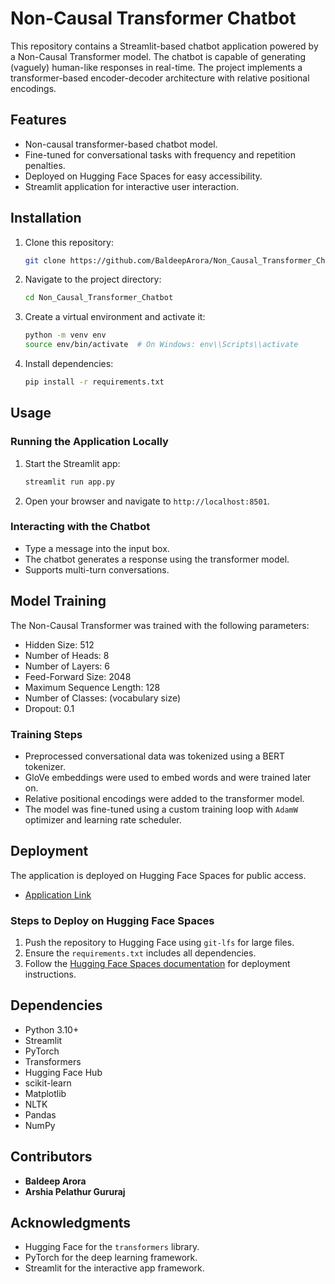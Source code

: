 # Non-Causal Transformer Chatbot

This repository contains a Streamlit-based chatbot application powered by a Non-Causal Transformer model. The chatbot is capable of generating (vaguely) human-like responses in real-time. The project implements a transformer-based encoder-decoder architecture with relative positional encodings.

## Features
- Non-causal transformer-based chatbot model.
- Fine-tuned for conversational tasks with frequency and repetition penalties.
- Deployed on Hugging Face Spaces for easy accessibility.
- Streamlit application for interactive user interaction.

## Installation

1. Clone this repository:
    ```bash
    git clone https://github.com/BaldeepArora/Non_Causal_Transformer_Chatbot.git
    ```

2. Navigate to the project directory:
    ```bash
    cd Non_Causal_Transformer_Chatbot
    ```

3. Create a virtual environment and activate it:
    ```bash
    python -m venv env
    source env/bin/activate  # On Windows: env\\Scripts\\activate
    ```

4. Install dependencies:
    ```bash
    pip install -r requirements.txt
    ```

## Usage

### Running the Application Locally
1. Start the Streamlit app:
    ```bash
    streamlit run app.py
    ```
2. Open your browser and navigate to `http://localhost:8501`.

### Interacting with the Chatbot
- Type a message into the input box.
- The chatbot generates a response using the transformer model.
- Supports multi-turn conversations.

## Model Training
The Non-Causal Transformer was trained with the following parameters:
- Hidden Size: 512
- Number of Heads: 8
- Number of Layers: 6
- Feed-Forward Size: 2048
- Maximum Sequence Length: 128
- Number of Classes: (vocabulary size)
- Dropout: 0.1

### Training Steps
- Preprocessed conversational data was tokenized using a BERT tokenizer.
- GloVe embeddings were used to embed words and were trained later on.
- Relative positional encodings were added to the transformer model.
- The model was fine-tuned using a custom training loop with `AdamW` optimizer and learning rate scheduler.

## Deployment
The application is deployed on Hugging Face Spaces for public access.
- [Application Link](https://huggingface.co/spaces/baldeeparora/chatbot_non_causal_transformer)

### Steps to Deploy on Hugging Face Spaces
1. Push the repository to Hugging Face using `git-lfs` for large files.
2. Ensure the `requirements.txt` includes all dependencies.
3. Follow the [Hugging Face Spaces documentation](https://huggingface.co/docs/hub/spaces-sdks) for deployment instructions.

## Dependencies
- Python 3.10+
- Streamlit
- PyTorch
- Transformers
- Hugging Face Hub
- scikit-learn
- Matplotlib
- NLTK
- Pandas
- NumPy

## Contributors
- **Baldeep Arora**
- **Arshia Pelathur Gururaj**



## Acknowledgments
- Hugging Face for the `transformers` library.
- PyTorch for the deep learning framework.
- Streamlit for the interactive app framework.
